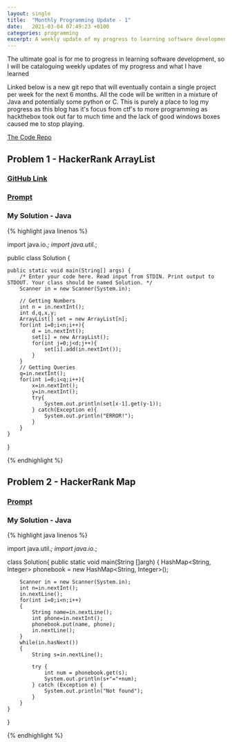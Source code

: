 ```yaml
---
layout: single
title:  "Monthly Programming Update - 1"
date:   2021-03-04 07:49:23 +0100
categories: programming
excerpt: A weekly update of my progress to learning software development
---
```


The ultimate goal is for me to progress in learning software development, so I will be cataloguing weekly updates of my progress and what I have learned

Linked below is a new git repo that will eventually contain a single project per week for the next 6 months. All the code will be written in a mixture of Java and potentially some python or C. This is purely a place to log my progress as this blog has it's focus from ctf's to more programming as hackthebox took out far to much time and the lack of good windows boxes caused me to stop playing. 

[The Code Repo](https://github.com/71xn/code)

## Problem 1 - HackerRank ArrayList

### [GitHub Link](https://github.com/71xn/code/blob/main/HackerRank/HackerRank_ArrayList/src/Solution.java)

### [Prompt](https://www.hackerrank.com/challenges/java-arraylist/problem)

### My Solution - Java

{% highlight java linenos %}

import java.io.*;
import java.util.*;

public class Solution {

    public static void main(String[] args) {
        /* Enter your code here. Read input from STDIN. Print output to STDOUT. Your class should be named Solution. */
        Scanner in = new Scanner(System.in);

        // Getting Numbers
        int n = in.nextInt();
        int d,q,x,y;
        ArrayList[] set = new ArrayList[n];
        for(int i=0;i<n;i++){
            d = in.nextInt();
            set[i] = new ArrayList();
            for(int j=0;j<d;j++){
                set[i].add(in.nextInt());
            }
        }
        // Getting Queries
        q=in.nextInt();
        for(int i=0;i<q;i++){
            x=in.nextInt();
            y=in.nextInt();
            try{
                System.out.println(set[x-1].get(y-1));
            } catch(Exception e){
                System.out.println("ERROR!");
            }
        }
    }
}


{% endhighlight %}

## Problem 2 - HackerRank Map

### [Prompt](https://www.hackerrank.com/challenges/phone-book/problem)

### My Solution - Java

{% highlight java linenos %}

import java.util.*;
import java.io.*;

class Solution{
	public static void main(String []argh)
	{
        HashMap<String, Integer> phonebook = new HashMap<String, Integer>();
        
		Scanner in = new Scanner(System.in);
		int n=in.nextInt();
		in.nextLine();
		for(int i=0;i<n;i++)
		{
			String name=in.nextLine();
			int phone=in.nextInt();
            phonebook.put(name, phone);
			in.nextLine();
		}
		while(in.hasNext())
		{
			String s=in.nextLine();
            
            try {
                int num = phonebook.get(s);
                System.out.println(s+"="+num);
            } catch (Exception e) {
                System.out.println("Not found");
            }
		}
	}
}



{% endhighlight %}